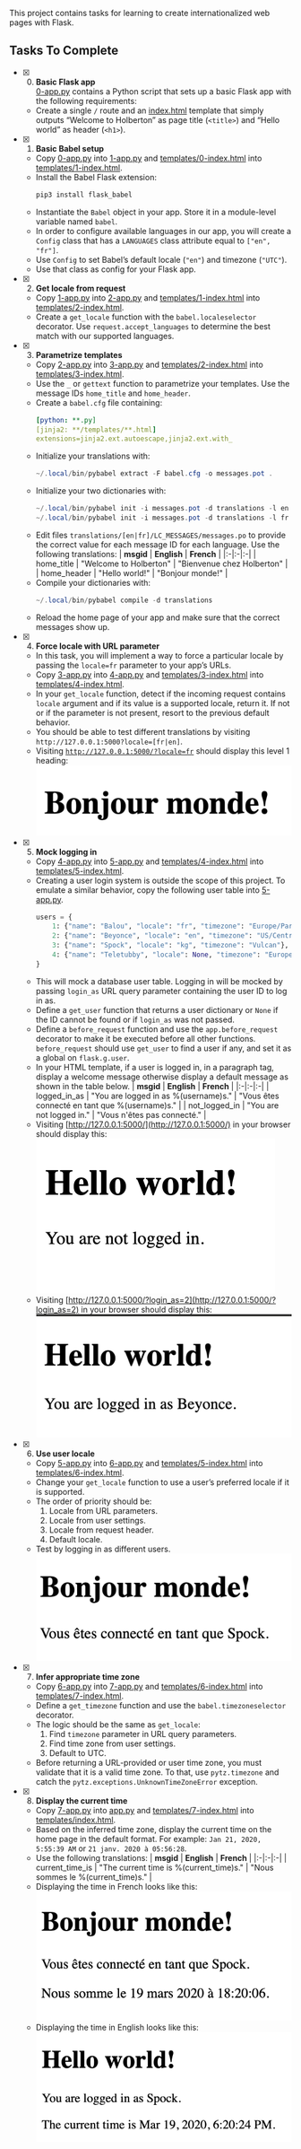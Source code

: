 This project contains tasks for learning to create internationalized web pages with Flask.

## Tasks To Complete

- [x] 0. **Basic Flask app**<br/>[0-app.py](0-app.py) contains a Python script that sets up a basic Flask app with the following requirements:

  - Create a single `/` route and an [index.html](templates/0-index.html) template that simply outputs “Welcome to Holberton” as page title (`<title>`) and “Hello world” as header (`<h1>`).

- [x] 1. **Basic Babel setup**

  - Copy [0-app.py](0-app.py) into [1-app.py](1-app.py) and [templates/0-index.html](templates/0-index.html) into [templates/1-index.html](templates/1-index.html).
  - Install the Babel Flask extension:
    ```powershell
    pip3 install flask_babel
    ```
  - Instantiate the `Babel` object in your app. Store it in a module-level variable named `babel`.
  - In order to configure available languages in our app, you will create a `Config` class that has a `LANGUAGES` class attribute equal to `["en", "fr"]`.
  - Use `Config` to set Babel’s default locale (`"en"`) and timezone (`"UTC"`).
  - Use that class as config for your Flask app.

- [x] 2. **Get locale from request**

  - Copy [1-app.py](1-app.py) into [2-app.py](2-app.py) and [templates/1-index.html](templates/1-index.html) into [templates/2-index.html](templates/2-index.html).
  - Create a `get_locale` function with the `babel.localeselector` decorator. Use `request.accept_languages` to determine the best match with our supported languages.

- [x] 3. **Parametrize templates**

  - Copy [2-app.py](2-app.py) into [3-app.py](3-app.py) and [templates/2-index.html](templates/2-index.html) into [templates/3-index.html](templates/3-index.html).
  - Use the `_` or `gettext` function to parametrize your templates. Use the message IDs `home_title` and `home_header`.
  - Create a `babel.cfg` file containing:
    ```yml
    [python: **.py]
    [jinja2: **/templates/**.html]
    extensions=jinja2.ext.autoescape,jinja2.ext.with_
    ```
  - Initialize your translations with:
    ```powershell
    ~/.local/bin/pybabel extract -F babel.cfg -o messages.pot .
    ```
  - Initialize your two dictionaries with:
    ```powershell
    ~/.local/bin/pybabel init -i messages.pot -d translations -l en
    ~/.local/bin/pybabel init -i messages.pot -d translations -l fr
    ```
  - Edit files `translations/[en|fr]/LC_MESSAGES/messages.po` to provide the correct value for each message ID for each language. Use the following translations:
    | **msgid** | **English** | **French** |
    |:-|:-|:-|
    | home_title | "Welcome to Holberton" | "Bienvenue chez Holberton" |
    | home_header | "Hello world!" | "Bonjour monde!" |
  - Compile your dictionaries with:
    ```powershell
    ~/.local/bin/pybabel compile -d translations
    ```
  - Reload the home page of your app and make sure that the correct messages show up.

- [x] 4. **Force locale with URL parameter**

  - In this task, you will implement a way to force a particular locale by passing the `locale=fr` parameter to your app’s URLs.
  - Copy [3-app.py](3-app.py) into [4-app.py](4-app.py) and [templates/3-index.html](templates/3-index.html) into [templates/4-index.html](templates/4-index.html).
  - In your `get_locale` function, detect if the incoming request contains `locale` argument and if its value is a supported locale, return it. If not or if the parameter is not present, resort to the previous default behavior.
  - You should be able to test different translations by visiting `http://127.0.0.1:5000?locale=[fr|en]`.
  - Visiting [`http://127.0.0.1:5000/?locale=fr`](http://127.0.0.1:5000/?locale=fr) should display this level 1 heading:<br/>
    ![Hello World! in French](assets/task_4_1.png)

- [x] 5. **Mock logging in**

  - Copy [4-app.py](4-app.py) into [5-app.py](5-app.py) and [templates/4-index.html](templates/4-index.html) into [templates/5-index.html](templates/5-index.html).
  - Creating a user login system is outside the scope of this project. To emulate a similar behavior, copy the following user table into [5-app.py](5-app.py).
    ```python
    users = {
        1: {"name": "Balou", "locale": "fr", "timezone": "Europe/Paris"},
        2: {"name": "Beyonce", "locale": "en", "timezone": "US/Central"},
        3: {"name": "Spock", "locale": "kg", "timezone": "Vulcan"},
        4: {"name": "Teletubby", "locale": None, "timezone": "Europe/London"},
    }
    ```
  - This will mock a database user table. Logging in will be mocked by passing `login_as` URL query parameter containing the user ID to log in as.
  - Define a `get_user` function that returns a user dictionary or `None` if the ID cannot be found or if `login_as` was not passed.
  - Define a `before_request` function and use the `app.before_request` decorator to make it be executed before all other functions. `before_request` should use `get_user` to find a user if any, and set it as a global on `flask.g.user`.
  - In your HTML template, if a user is logged in, in a paragraph tag, display a welcome message otherwise display a default message as shown in the table below.
    | **msgid** | **English** | **French** |
    |:-|:-|:-|
    | logged_in_as | "You are logged in as %(username)s." | "Vous êtes connecté en tant que %(username)s." |
    | not_logged_in | "You are not logged in." | "Vous n'êtes pas connecté." |
  - Visiting [http://127.0.0.1:5000/](http://127.0.0.1:5000/) in your browser should display this:<br/>
    ![Hello World! in English with a logged out message](assets/task_5_1.png)
  - Visiting [http://127.0.0.1:5000/?login_as=2](http://127.0.0.1:5000/?login_as=2) in your browser should display this:<br/>
    ![Hello World! in English with a logged in message](assets/task_5_2.png)

- [x] 6. **Use user locale**

  - Copy [5-app.py](5-app.py) into [6-app.py](6-app.py) and [templates/5-index.html](templates/5-index.html) into [templates/6-index.html](templates/6-index.html).
  - Change your `get_locale` function to use a user’s preferred locale if it is supported.
  - The order of priority should be:
    1. Locale from URL parameters.
    2. Locale from user settings.
    3. Locale from request header.
    4. Default locale.
  - Test by logging in as different users.<br/>
    ![Hello World! in French with a logged in message](assets/task_6_1.png)

- [x] 7. **Infer appropriate time zone**

  - Copy [6-app.py](6-app.py) into [7-app.py](7-app.py) and [templates/6-index.html](templates/6-index.html) into [templates/7-index.html](templates/7-index.html).
  - Define a `get_timezone` function and use the `babel.timezoneselector` decorator.
  - The logic should be the same as `get_locale`:
    1. Find `timezone` parameter in URL query parameters.
    2. Find time zone from user settings.
    3. Default to UTC.
  - Before returning a URL-provided or user time zone, you must validate that it is a valid time zone. To that, use `pytz.timezone` and catch the `pytz.exceptions.UnknownTimeZoneError` exception.

- [x] 8. **Display the current time**
  - Copy [7-app.py](7-app.py) into [app.py](app.py) and [templates/7-index.html](templates/7-index.html) into [templates/index.html](templates/index.html).
  - Based on the inferred time zone, display the current time on the home page in the default format. For example:
    `Jan 21, 2020, 5:55:39 AM` or `21 janv. 2020 à 05:56:28`.
  - Use the following translations:
    | **msgid** | **English** | **French** |
    |:-|:-|:-|
    | current_time_is | "The current time is %(current_time)s." | "Nous sommes le %(current_time)s." |
  - Displaying the time in French looks like this:<br/>
    ![Hello World! with a logged in message and the current time in French](assets/task_8_1.png)
  - Displaying the time in English looks like this:<br/>
    ![Hello World! with a logged in message and the current time in English](assets/task_8_2.png)
